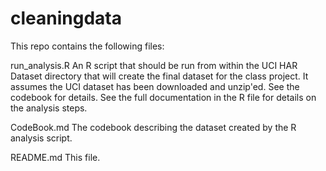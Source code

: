 cleaningdata
============

This repo contains the following files:

run_analysis.R
	An R script that should be run from within the UCI HAR Dataset directory that will create the final dataset for the
	class project. It assumes the UCI dataset has been downloaded and unzip'ed. See the codebook for details. See the
	full documentation in the R file for details on the analysis steps.

CodeBook.md
	The codebook describing the dataset created by the R analysis script.

README.md
	This file.

